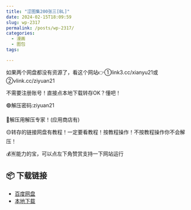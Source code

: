 ```yaml
---
title: "涩图集200张三[BL]"
date: 2024-02-15T18:09:59
slug: wp-2317
permalink: /posts/wp-2317/
categories:
  - 漫画
  - 图包
tags:

---
```


如果两个网盘都没有资源了，看这个网站👉①link3.cc/xianyu21或②vlink.cc/ziyuan21

不需要注册账号！直接点本地下载转存OK？懂吧！

🟢解压密码:ziyuan21

🔵解压用解压专家！(应用商店有)

🟡转存的链接网盘有教程！一定要看教程！按教程操作！不按教程操作你不会解压！

💰🈶能力的宝，可以点左下角赞赏支持一下网站运行

## 📦 下载链接
- [百度网盘](https://blziyuan21.com/pay-download/2317?key=39910bc512&down_id=0)
- [本地下载](https://blziyuan21.com/pay-download/2317?key=39910bc512&down_id=1)

